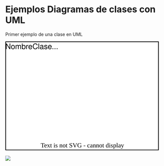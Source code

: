 # Ejemplos Diagramas de clases con UML


Primer ejemplo de una clase en UML

![](./diagramas/dia01.svg)

![](./diagramas/dia02.drawio.svg)